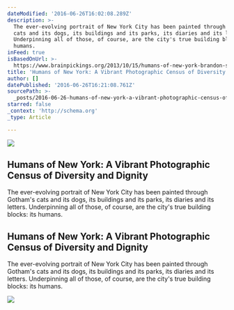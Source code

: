 ```yaml
---
dateModified: '2016-06-26T16:02:08.289Z'
description: >-
  The ever-evolving portrait of New York City has been painted through Gotham's
  cats and its dogs, its buildings and its parks, its diaries and its letters.
  Underpinning all of those, of course, are the city's true building blocks: its
  humans.
inFeed: true
isBasedOnUrl: >-
  https://www.brainpickings.org/2013/10/15/humans-of-new-york-brandon-stanton-book/
title: 'Humans of New York: A Vibrant Photographic Census of Diversity and Dignity'
author: []
datePublished: '2016-06-26T16:21:08.761Z'
sourcePath: >-
  _posts/2016-06-26-humans-of-new-york-a-vibrant-photographic-census-of-diversi.md
starred: false
_context: 'http://schema.org'
_type: Article

---
```

<article style=""><img src="https://imgflo.herokuapp.com/graph/vahj1ThiexotieMo/4440b1001b8a8d904fea7230d2ba8c0f/noop.jpg?input=https://i2.wp.com/www.brainpickings.org/wp-content/uploads/2013/10/humansofnewyork2.jpg?w=680&amp;ssl=1" /><h1>Humans of New York: A Vibrant Photographic Census of Diversity and Dignity</h1><p>The ever-evolving portrait of New York City has been painted through Gotham's cats and its dogs, its buildings and its parks, its diaries and its letters. Underpinning all of those, of course, are the city's true building blocks: its humans.</p></article>

<article style=""><h1>Humans of New York: A Vibrant Photographic Census of Diversity and Dignity</h1><p>The ever-evolving portrait of New York City has been painted through Gotham's cats and its dogs, its buildings and its parks, its diaries and its letters. Underpinning all of those, of course, are the city's true building blocks: its humans.</p><img src="https://i2.wp.com/www.brainpickings.org/wp-content/uploads/2013/10/humansofnewyork2.jpg?w=680&amp;ssl=1" /></article>
